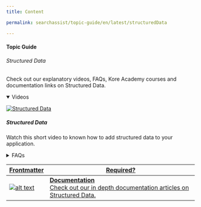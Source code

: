 ```yaml
---
title: Content

permalink: searchassist/topic-guide/en/latest/structuredData

---
```

#### Topic Guide
###### Structured Data

  Check out our explanatory videos, FAQs, Kore Academy courses and documentation links on Structured Data.

<details class="introduction-video" open>
  <summary>Videos
  </summary>
  
   [![Structured Data](images/VideoCoverImage.png)](https://player.vimeo.com/video/751565088?h=1a7375cec5&badge=0&autopause=0&player_id=0&app_id=58479/embed)

  ##### Structured Data 
  Watch this short video to known how to add structured data to your application.

</details>

<details>
  <summary>FAQs
  </summary>

  <a class="doc-link" target="_blank" href="https://docs.kore.ai/searchassist/concepts/managing-content/adding-structured-data/">
 
  How to import structured data from a CSV or JSON file?

</a>

 <a class="doc-link" target="_blank" href="https://docs.kore.ai/searchassist/concepts/managing-content/adding-structured-data/#Manually_Adding_Structured_Data">
 
  How to add Structured data manually?

</a>
 

</details>


<a class="doc-link" target="_blank" href="https://docs.kore.ai/searchassist/concepts/managing-content/adding-structured-data/#Manually_Adding_Structured_Data">
 

| Frontmatter | Required? |
|-------------|-------------|
| ![alt text](images/docIcon.svg "Title") | **Documentation**  <br /> Check out our in depth documentation articles on Structured Data. | 


</a>
